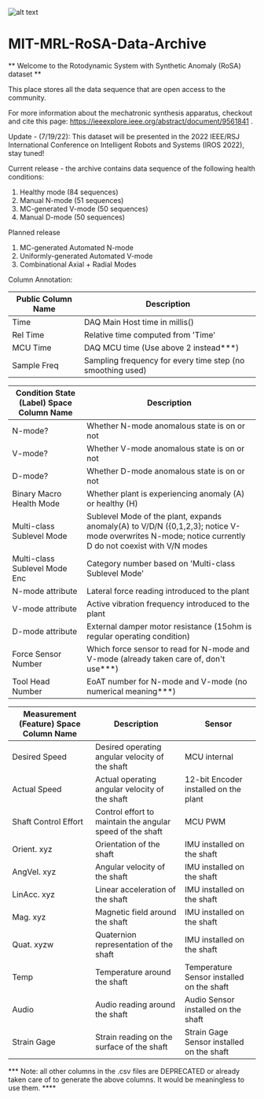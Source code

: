 ![alt text](https://github.com/mrl-anomaly/MIT-MRL-RoSA-Data-Archive/blob/main/graphical_abstract.png?raw=true)

# MIT-MRL-RoSA-Data-Archive

** Welcome to the Rotodynamic System with Synthetic Anomaly (RoSA) dataset **

This place stores all the data sequence that are open access to the community.

For more information about the mechatronic synthesis apparatus, checkout and cite this page: https://ieeexplore.ieee.org/abstract/document/9561841 .

Update - (7/19/22):
This dataset will be presented in the 2022 IEEE/RSJ International Conference on Intelligent Robots and Systems (IROS 2022), stay tuned!

Current release - the archive contains data sequence of the following health conditions:
1. Healthy mode (84 sequences)
2. Manual N-mode (51 sequences) 
3. MC-generated V-mode (50 sequences)
4. Manual D-mode (50 sequences)

Planned release 
1. MC-generated Automated N-mode
2. Uniformly-generated Automated V-mode
3. Combinational Axial + Radial Modes

Column Annotation:

| Public Column Name | Description |
| --- | --- |
| Time | DAQ Main Host time in millis() | 
| Rel Time | Relative time computed from 'Time'| 
| MCU Time | DAQ MCU time (Use above 2 instead***) |
| Sample Freq | Sampling frequency for every time step (no smoothing used) |


| Condition State (Label) Space Column Name | Description |
| --- | --- |
| N-mode? | Whether N-mode anomalous state is on or not|
| V-mode? | Whether V-mode anomalous state is on or not|
| D-mode? | Whether D-mode anomalous state is on or not|
|Binary Macro Health Mode | Whether plant is experiencing anomaly (A) or healthy (H)|
| Multi-class Sublevel Mode | Sublevel Mode of the plant, expands anomaly(A) to V/D/N ({0,1,2,3}; notice V-mode overwrites N-mode; notice currently D do not coexist with V/N modes|
| Multi-class Sublevel Mode Enc | Category number based on 'Multi-class Sublevel Mode' | 
| N-mode attribute | Lateral force reading introduced to the plant |
| V-mode attribute | Active vibration frequency introduced to the plant |
| D-mode attribute | External damper motor resistance (15ohm is regular operating condition) |
| Force Sensor Number | Which force sensor to read for N-mode and V-mode (already taken care of, don't use***) |
| Tool Head Number | EoAT number for N-mode and V-mode (no numerical meaning***) |

| Measurement (Feature) Space Column Name | Description | Sensor |
| --- | --- | --- |
| Desired Speed | Desired operating angular velocity of the shaft | MCU internal | 
| Actual Speed | Actual operating angular velocity of the shaft  | 12-bit Encoder installed on the plant | 
|Shaft Control Effort | Control effort to maintain the angular speed of the shaft | MCU PWM |  
| Orient. xyz| Orientation of the shaft | IMU installed on the shaft | 
| AngVel. xyz| Angular velocity of the shaft | IMU installed on the shaft |  
| LinAcc. xyz| Linear acceleration of the shaft | IMU installed on the shaft |  
| Mag. xyz | Magnetic field around the shaft | IMU installed on the shaft |  
| Quat. xyzw | Quaternion representation of the shaft | IMU installed on the shaft |  
| Temp | Temperature around the shaft |  Temperature Sensor installed on the shaft|
| Audio | Audio reading around the shaft |  Audio Sensor installed on the shaft|
| Strain Gage| Strain reading on the surface of the shaft| Strain Gage Sensor installed on the shaft |

*** Note: all other columns in the .csv files are DEPRECATED or already taken care of to generate the above columns. It would be meaningless to use them. ****
